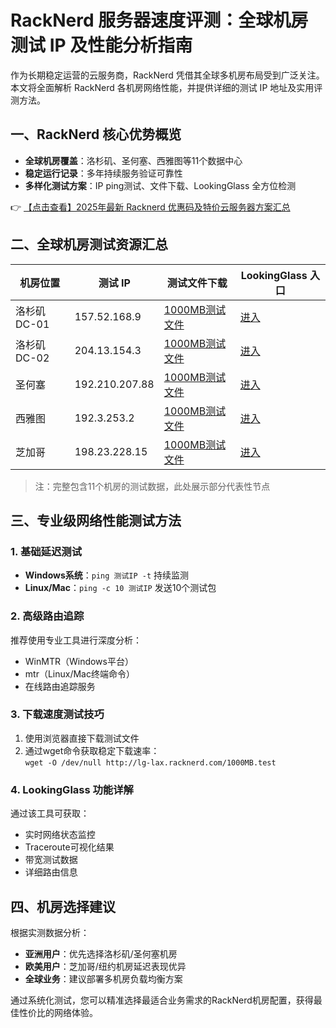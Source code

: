 # RackNerd 服务器速度评测：全球机房测试 IP 及性能分析指南

作为长期稳定运营的云服务商，RackNerd 凭借其全球多机房布局受到广泛关注。本文将全面解析 RackNerd 各机房网络性能，并提供详细的测试 IP 地址及实用评测方法。

## 一、RackNerd 核心优势概览
- **全球机房覆盖**：洛杉矶、圣何塞、西雅图等11个数据中心
- **稳定运行记录**：多年持续服务验证可靠性
- **多样化测试方案**：IP ping测试、文件下载、LookingGlass 全方位检测

👉 [【点击查看】2025年最新 Racknerd 优惠码及特价云服务器方案汇总](https://bit.ly/Rack_Nerd)

## 二、全球机房测试资源汇总

| 机房位置   | 测试 IP        | 测试文件下载                          | LookingGlass 入口               |
|------------|----------------|---------------------------------------|----------------------------------|
| 洛杉矶 DC-01 | 157.52.168.9   | [1000MB测试文件](http://lg-lax.racknerd.com/1000MB.test) | [进入](http://lg-lax.racknerd.com) |
| 洛杉矶 DC-02 | 204.13.154.3   | [1000MB测试文件](http://lg-lax02.racknerd.com/1000MB.test) | [进入](http://lg-lax02.racknerd.com) |
| 圣何塞      | 192.210.207.88 | [1000MB测试文件](http://lg-sj.racknerd.com/1000MB.test) | [进入](http://lg-sj.racknerd.com) |
| 西雅图      | 192.3.253.2    | [1000MB测试文件](http://lg-sea.racknerd.com/1000MB.test) | [进入](http://lg-sea.racknerd.com) |
| 芝加哥      | 198.23.228.15  | [1000MB测试文件](http://lg-chi.racknerd.com/1000MB.test) | [进入](http://lg-chi.racknerd.com) |

> 注：完整包含11个机房的测试数据，此处展示部分代表性节点

## 三、专业级网络性能测试方法

### 1. 基础延迟测试
- **Windows系统**：`ping 测试IP -t` 持续监测
- **Linux/Mac**：`ping -c 10 测试IP` 发送10个测试包

### 2. 高级路由追踪
推荐使用专业工具进行深度分析：
- WinMTR（Windows平台）
- mtr（Linux/Mac终端命令）
- 在线路由追踪服务

### 3. 下载速度测试技巧
1. 使用浏览器直接下载测试文件
2. 通过wget命令获取稳定下载速率：  
   `wget -O /dev/null http://lg-lax.racknerd.com/1000MB.test`

### 4. LookingGlass 功能详解
通过该工具可获取：
- 实时网络状态监控
- Traceroute可视化结果
- 带宽测试数据
- 详细路由信息

## 四、机房选择建议
根据实测数据分析：
- **亚洲用户**：优先选择洛杉矶/圣何塞机房
- **欧美用户**：芝加哥/纽约机房延迟表现优异
- **全球业务**：建议部署多机房负载均衡方案

通过系统化测试，您可以精准选择最适合业务需求的RackNerd机房配置，获得最佳性价比的网络体验。